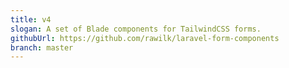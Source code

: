 ```yaml
---
title: v4
slogan: A set of Blade components for TailwindCSS forms.
githubUrl: https://github.com/rawilk/laravel-form-components
branch: master
---
```

